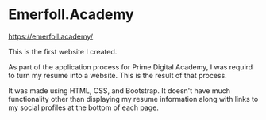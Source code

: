 # Emerfoll.Academy
https://emerfoll.academy/

This is the first website I created.

As part of the application process for Prime Digital Academy, I was requird to turn my resume into a website. 
This is the result of that process.

It was made using HTML, CSS, and Bootstrap. 
It doesn't have much functionality other than displaying my resume information along with links to my social profiles at the bottom of each page.
